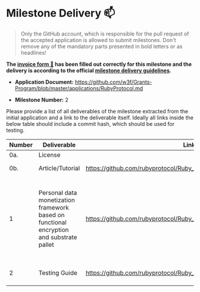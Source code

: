 # Milestone Delivery :mailbox:

> Only the GitHub account, which is responsible for the pull request of the accepted application is allowed to submit milestones. Don't remove any of the mandatory parts presented in bold letters or as headlines!

**The [invoice form :pencil:](https://forms.gle/LSRr7PCjBpEbKGh89) has been filled out correctly for this milestone and the delivery is according to the official [milestone delivery guidelines](https://github.com/w3f/General-Grants-Program/blob/master/grants/milestone-deliverables-guidelines.md).**  

* **Application Document:** https://github.com/w3f/Grants-Program/blob/master/applications/RubyProtocol.md

* **Milestone Number:** 2

Please provide a list of all deliverables of the milestone extracted from the initial application and a link to the deliverable itself. Ideally all links inside the below table should include a commit hash, which should be used for testing.



| **Number** | **Deliverable**                          | Link                                                         | Notes                                                        |
| ---------- | ---------------------------------------- | ------------------------------------------------------------ | ------------------------------------------------------------ |
| 0a.        | License                                  |                                                          | Apache License 2.0                                           |
| 0b.        | Article/Tutorial                            |  https://github.com/rubyprotocol/Ruby_milestone2/blob/main/tutorial.md |  This tutorial illustrates how to run our apps         |
| 1        | Personal data monetization framework based on functional encryption and substrate pallet | https://github.com/rubyprotocol/Ruby_milestone2 | This work is based on the existing work on private ml (https://github.com/Ruby-Protocol/private_ml) and it provides the client and the necessary UI to enable the users to interact with the algorithms and substrate modules.|
| 2        | Testing Guide                            |   https://github.com/rubyprotocol/Ruby_milestone2/blob/main/README.md | Please follow the instruction in the link to perform the test              |
